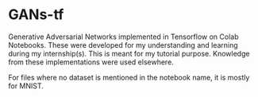 # GANs-tf
Generative Adversarial Networks implemented in Tensorflow on Colab Notebooks. These were developed for my understanding and learning during my internship(s). This is meant for my tutorial purpose. Knowledge from these implementations were used elsewhere. 

For files where no dataset is mentioned in the notebook name, it is mostly for MNIST.
